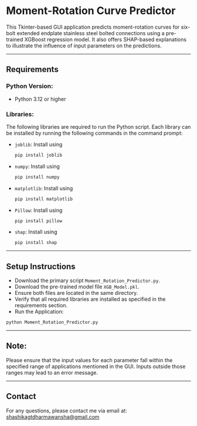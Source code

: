 # Moment-Rotation Curve Predictor

This Tkinter-based GUI application predicts moment-rotation curves for six-bolt extended endplate stainless steel bolted connections using a pre-trained XGBoost regression model. It also offers SHAP-based explanations to illustrate the influence of input parameters on the predictions.

---

## Requirements

### Python Version:
- Python 3.12 or higher

### Libraries:

The following libraries are required to run the Python script. Each library can be installed by running the following commands in the command prompt:

- `joblib`: Install using
  ```bash
  pip install joblib
  ```
- `numpy`: Install using
  ```bash
  pip install numpy
  ```
- `matplotlib`: Install using
  ```bash
  pip install matplotlib
  ```
- `Pillow`: Install using
  ```bash
  pip install pillow
  ```
- `shap`: Install using
  ```bash
  pip install shap
  ```

---

## Setup Instructions

   - Download the primary script `Moment_Rotation_Predictor.py`.
   - Download the pre-trained model file `XGB_Model.pkl`.
   - Ensure both files are located in the same directory.
   - Verify that all required libraries are installed as specified in the requirements section.
   - Run the Application:
   ```bash
   python Moment_Rotation_Predictor.py
   ```

---

## Note:

Please ensure that the input values for each parameter fall within the specified range of applications mentioned in the GUI. Inputs outside those ranges may lead to an error message.

---

## Contact

For any questions, please contact me via email at: [shashikagtdharmawansha@gmail.com](mailto:shashikagtdharmawansha@gmail.com)

